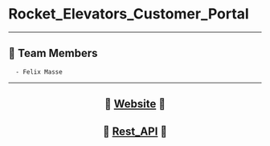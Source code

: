 # Rocket_Elevators_Customer_Portal

---

## :busts_in_silhouette: Team Members
  ```
    - Felix Masse
  ```
---


## <div align="center"> :rocket: [Website](http://felix-masse-customer-portal.herokuapp.com/) :rocket:
## <div align="center"> :rocket: [Rest_API](https://github.com/Felix-Masse/Rocket_Elevator_REST) :rocket:
